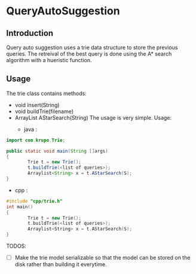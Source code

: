 # QueryAutoSuggestion
## Introduction
Query auto suggestion uses a trie data structure to store the previous queries. The retreival of the best query is done using the A* search algorithm with a hueristic function.

## Usage
The trie class contains methods:
- void insert(String)
- void buildTrie(filename)
- ArrayList<String> AStarSearch(String)
The usage is very simple. Usage:
  - java :
```java
import com.krupo.Trie;

public static void main(String []args)
{
        Trie t = new Trie();
        t.buildTrie(<list of queries>);
        Arraylist<String> x = t.AStarSearch(S);
}
```
  - cpp :
```cpp
#include "cpp/trie.h"
int main()
{
        Trie t = new Trie();
        t.buildTrie(<list of queries>);
        Arraylist<String> x = t.AStarSearch(S);
}
```
TODOS:
- [ ] Make the trie model serializable so that the model can be stored on the disk rather than building it everytime.